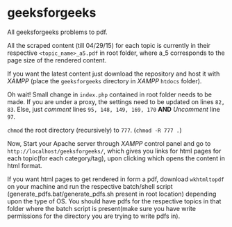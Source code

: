 # geeksforgeeks

All geeksforgeeks problems to pdf.

All the scraped content (till 04/29/15) for each topic is currently in their respective `<topic_name>_a5.pdf` in root folder, where a_5 corresponds to the page size of the rendered content.

If you want the latest content just download the repository and host it with *XAMPP* (place the `geeksforgeeks` directory in *XAMPP* `htdocs` folder).

Oh wait! Small change in `index.php` contained in root folder needs to be made. If you are under a proxy, the settings need to be updated on lines `82, 83`. Else, just *comment* lines `95, 148, 149, 169, 170` **AND** *Uncomment* line `97`.

`chmod` the root directory (recursively) to `777`. (`chmod -R 777 .`)

Now, Start your Apache server through *XAMPP* control panel and go to `http://localhost/geeksforgeeks/`,  which gives you links for html pages for each topic(for each category/tag), upon clicking which opens the content in html format.

If you want html pages to get rendered in form a pdf, download `wkhtmltopdf` on your machine and run the respective batch/shell script (generate_pdfs.bat/generate_pdfs.sh present in root location) depending upon the type of OS. You should have pdfs for the respective topics in that folder where the batch script is present(make sure you have write permissions for the directory you are trying to write pdfs in).
